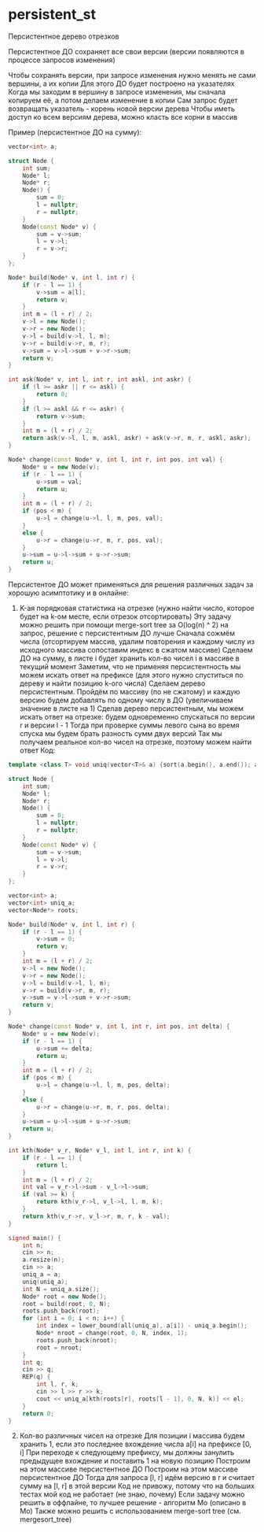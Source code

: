 # persistent_st

Персистентное дерево отрезков

Персистентное ДО сохраняет все свои версии (версии появляются в процессе запросов изменения)

Чтобы сохранять версии, при запросе изменения нужно менять не сами вершины, а их копии
Для этого ДО будет построено на указателях
Когда мы заходим в вершину в запросе изменения, мы сначала копируем её, а потом делаем изменение в копии
Сам запрос будет возвращать указатель - корень новой версии дерева
Чтобы иметь доступ ко всем версиям дерева, можно класть все корни в массив

Пример (персистентное ДО на сумму):

```cpp
vector<int> a;

struct Node {
    int sum;
    Node* l;
    Node* r;
    Node() {
        sum = 0;
        l = nullptr;
        r = nullptr;
    }
    Node(const Node* v) {
        sum = v->sum;
        l = v->l;
        r = v->r;
    }
};

Node* build(Node* v, int l, int r) {
    if (r - l == 1) {
        v->sum = a[l];
        return v;
    }
    int m = (l + r) / 2;
    v->l = new Node();
    v->r = new Node();
    v->l = build(v->l, l, m);
    v->r = build(v->r, m, r);
    v->sum = v->l->sum + v->r->sum;
    return v;
}

int ask(Node* v, int l, int r, int askl, int askr) {
    if (l >= askr || r <= askl) {
        return 0;
    }
    if (l >= askl && r <= askr) {
        return v->sum;
    }
    int m = (l + r) / 2;
    return ask(v->l, l, m, askl, askr) + ask(v->r, m, r, askl, askr);
}

Node* change(const Node* v, int l, int r, int pos, int val) {
    Node* u = new Node(v);
    if (r - l == 1) {
        u->sum = val;
        return u;
    }
    int m = (l + r) / 2;
    if (pos < m) {
        u->l = change(u->l, l, m, pos, val);
    }
    else {
        u->r = change(u->r, m, r, pos, val);
    }
    u->sum = u->l->sum + u->r->sum;
    return u;
}
```

Персистентое ДО может применяться для решения различных задач за хорошую асимптотику и в онлайне:
1. K-ая порядковая статистика на отрезке (нужно найти число, которое будет на k-ом месте, если отрезок отсортировать)
   Эту задачу можно решить при помощи merge-sort tree за O(log(n) ^ 2) на запрос, решение с персистентным ДО лучше
   Сначала сожмём числа (отсортируем массив, удалим повторения и каждому числу из исходного массива сопоставим индекс в сжатом массиве)
   Сделаем ДО на сумму, в листе i будет хранить кол-во чисел i в массиве в текущий момент
   Заметим, что не применяя персистентность мы можем искать ответ на префиксе (для этого нужно спуститься по дереву и найти позицию k-ого числа)
   Сделаем дерево персистентным. Пройдём по массиву (по не сжатому) и каждую версию будем добавлять по одному числу в ДО (увеличиваем значение в листе на 1)
   Сделав дерево персистентным, мы можем искать ответ на отрезке: будем одновременно спускаться по версии r и версии l - 1
   Тогда при проверке суммы левого сына во время спуска мы будем брать разность сумм двух версий
   Так мы получаем реальное кол-во чисел на отрезке, поэтому можем найти ответ
Код:

```cpp
template <class T> void uniq(vector<T>& a) {sort(a.begin(), a.end()); a.resize(unique(a.begin(), a.end()) - a.begin());}

struct Node {
    int sum;
    Node* l;
    Node* r;
    Node() {
        sum = 0;
        l = nullptr;
        r = nullptr;
    }
    Node(const Node* v) {
        sum = v->sum;
        l = v->l;
        r = v->r;
    }
};

vector<int> a;
vector<int> uniq_a;
vector<Node*> roots;

Node* build(Node* v, int l, int r) {
    if (r - l == 1) {
        v->sum = 0;
        return v;
    }
    int m = (l + r) / 2;
    v->l = new Node();
    v->r = new Node();
    v->l = build(v->l, l, m);
    v->r = build(v->r, m, r);
    v->sum = v->l->sum + v->r->sum;
    return v;
}

Node* change(const Node* v, int l, int r, int pos, int delta) {
    Node* u = new Node(v);
    if (r - l == 1) {
        u->sum += delta;
        return u;
    }
    int m = (l + r) / 2;
    if (pos < m) {
        u->l = change(u->l, l, m, pos, delta);
    }
    else {
        u->r = change(u->r, m, r, pos, delta);
    }
    u->sum = u->l->sum + u->r->sum;
    return u;
}

int kth(Node* v_r, Node* v_l, int l, int r, int k) {
    if (r - l == 1) {
        return l;
    }
    int m = (l + r) / 2;
    int val = v_r->l->sum - v_l->l->sum;
    if (val >= k) {
        return kth(v_r->l, v_l->l, l, m, k);
    }
    return kth(v_r->r, v_l->r, m, r, k - val);
}

signed main() {
    int n;
    cin >> n;
    a.resize(n);
    cin >> a;
    uniq_a = a;
    uniq(uniq_a);
    int N = uniq_a.size();
    Node* root = new Node();
    root = build(root, 0, N);
    roots.push_back(root);
    for (int i = 0; i < n; i++) {
        int index = lower_bound(all(uniq_a), a[i]) - uniq_a.begin();
        Node* nroot = change(root, 0, N, index, 1);
        roots.push_back(nroot);
        root = nroot;
    }
    int q;
    cin >> q;
    REP(q) {
        int l, r, k;
        cin >> l >> r >> k;
        cout << uniq_a[kth(roots[r], roots[l - 1], 0, N, k)] << el;
    }
    return 0;
}
```

2. Кол-во различных чисел на отрезке
   Для позиции i массива будем хранить 1, если это последнее вхождение числа a[i] на префиксе [0, i]
   При переходе к следующему префиксу, мы должны занулить предыдущее вхождение и поставить 1 на новую позицию
   Построим на этом массиве персистентное ДО
   Построим на этом массиве персистентное ДО
   Тогда для запроса [l, r] идём версию в r и считает сумму на [l, r] в этой версии
   Код не привожу, потому что на больших тестах мой код не работает (не знаю, почему)
   Если задачу можно решить в оффлайне, то лучшее решение - алгоритм Мо (описано в Mo)
   Также можно решить с использованием merge-sort tree (см. mergesort_tree)